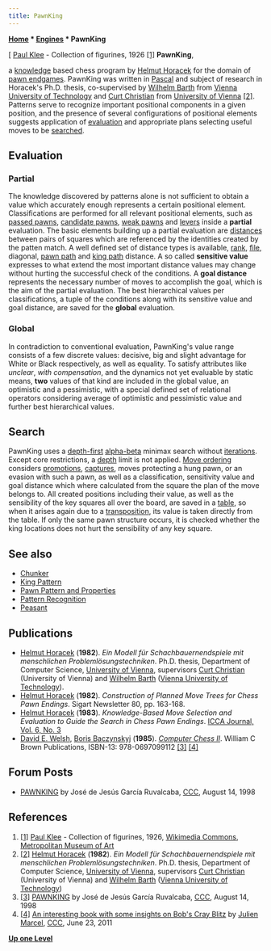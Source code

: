 ```yaml
---
title: PawnKing
---
```

**[Home](Home "Home") \* [Engines](Engines "Engines") \* PawnKing**



[ [Paul Klee](Category:Paul_Klee "Category:Paul Klee") - Collection of figurines, 1926 <a id="cite-note-1" href="#cite-ref-1">[1]</a>
**PawnKing**,  

a [knowledge](Knowledge "Knowledge") based chess program by [Helmut Horacek](Helmut_Horacek "Helmut Horacek") for the domain of [pawn endgames](Pawn_Endgame "Pawn Endgame"). PawnKing was written in [Pascal](Pascal "Pascal") and subject of research in Horacek's Ph.D. thesis, co-supervised by [Wilhelm Barth](Wilhelm_Barth "Wilhelm Barth") from [Vienna University of Technology](Vienna_University_of_Technology "Vienna University of Technology") and [Curt Christian](Mathematician#CChristian "Mathematician") from [University of Vienna](https://en.wikipedia.org/wiki/University_of_Vienna) <a id="cite-note-2" href="#cite-ref-2">[2]</a>. Patterns serve to recognize important positional components in a given position, and the presence of several configurations of positional elements suggests application of [evaluation](Evaluation "Evaluation") and appropriate plans selecting useful moves to be [searched](Search "Search").



## Evaluation


### Partial


The knowledge discovered by patterns alone is not sufficient to obtain a value which accurately enough represents a certain positional element. Classifications are performed for all relevant positional elements, such as [passed pawns](Passed_Pawn "Passed Pawn"), [candidate pawns](Candidate_Passed_Pawn "Candidate Passed Pawn"), [weak pawns](Weak_Pawns "Weak Pawns") and [levers](Pawn_Levers_(Bitboards) "Pawn Levers (Bitboards)") inside a **partial** evaluation. The basic elements building up a partial evaluation are [distances](Distance "Distance") between pairs of squares which are referenced by the identities created by the patten match. A well defined set of distance types is available, [rank](Ranks#RankDistance "Ranks"), [file](Files#FileDistance "Files"), diagonal, [pawn path](Pawn_Fills "Pawn Fills") and [king path](All_Shortest_Paths "All Shortest Paths") distance. A so called **sensitive value** expresses to what extend the most important distance values may change without hurting the successful check of the conditions. A **goal distance** represents the necessary number of moves to accomplish the goal, which is the aim of the partial evaluation. The best hierarchical values per classifications, a tuple of the conditions along with its sensitive value and goal distance, are saved for the **global** evaluation.



### Global


In contradiction to conventional evaluation, PawnKing's value range consists of a few discrete values: decisive, big and slight advantage for White or Black respectively, as well as equality. To satisfy attributes like *unclear*, *with compensation*, and the dynamics not yet evaluable by static means, **two** values of that kind are included in the global value, an optimistic and a pessimistic, with a special defined set of relational operators considering average of optimistic and pessimistic value and further best hierarchical values.



## Search


PawnKing uses a [depth-first](Depth-First "Depth-First") [alpha-beta](Alpha-Beta "Alpha-Beta") minimax search without [iterations](Iterative_Deepening "Iterative Deepening"). Except core restrictions, a [depth](Depth "Depth") limit is not applied. [Move ordering](Move_Ordering "Move Ordering") considers [promotions](Promotions "Promotions"), [captures](Captures "Captures"), moves protecting a hung pawn, or an evasion with such a pawn, as well as a classification, sensitivity value and goal distance which where calculated from the square the plan of the move belongs to. All created positions including their value, as well as the sensibility of the key squares all over the board, are saved in a [table](Transposition_Table "Transposition Table"), so when it arises again due to a [transposition](Transposition "Transposition"), its value is taken directly from the table. If only the same pawn structure occurs, it is checked whether the king locations does not hurt the sensibility of any key square. 



## See also


* [Chunker](Chunker "Chunker")
* [King Pattern](King_Pattern "King Pattern")
* [Pawn Pattern and Properties](Pawn_Pattern_and_Properties "Pawn Pattern and Properties")
* [Pattern Recognition](Pattern_Recognition "Pattern Recognition")
* [Peasant](Peasant "Peasant")


## Publications


* [Helmut Horacek](Helmut_Horacek "Helmut Horacek") (**1982**). *Ein Modell für Schachbauernendspiele mit menschlichen Problemlösungstechniken*. Ph.D. thesis, Department of Computer Science, [University of Vienna](https://en.wikipedia.org/wiki/University_of_Vienna), supervisors [Curt Christian](Mathematician#CChristian "Mathematician") (University of Vienna) and [Wilhelm Barth](Wilhelm_Barth "Wilhelm Barth") ([Vienna University of Technology](Vienna_University_of_Technology "Vienna University of Technology")).
* [Helmut Horacek](Helmut_Horacek "Helmut Horacek") (**1982**). *Construction of Planned Move Trees for Chess Pawn Endings*. Sigart Newsletter 80, pp. 163-168.
* [Helmut Horacek](Helmut_Horacek "Helmut Horacek") (**1983**). *Knowledge-Based Move Selection and Evaluation to Guide the Search in Chess Pawn Endings*. [ICCA Journal, Vol. 6, No. 3](ICGA_Journal#6_3 "ICGA Journal")
* [David E. Welsh](David_E._Welsh "David E. Welsh"), [Boris Baczynskyj](Boris_Baczynskyj "Boris Baczynskyj") (**1985**). *[Computer Chess II](http://www.amazon.com/Computer-Chess-II-David-Welsh/dp/0697099113)*. William C Brown Publications, ISBN-13: 978-0697099112 <a id="cite-note-3" href="#cite-ref-3">[3]</a> <a id="cite-note-4" href="#cite-ref-4">[4]</a>


## Forum Posts


* [PAWNKING](https://www.stmintz.com/ccc/index.php?id=24696) by José de Jesús García Ruvalcaba, [CCC](CCC "CCC"), August 14, 1998


## References


1. <a id="cite-ref-1" href="#cite-note-1">[1]</a> [Paul Klee](Category:Paul_Klee "Category:Paul Klee") - Collection of figurines, 1926, [Wikimedia Commons](https://en.wikipedia.org/wiki/Wikimedia_Commons), [Metropolitan Museum of Art](https://en.wikipedia.org/wiki/Metropolitan_Museum_of_Art)
2. <a id="cite-ref-2" href="#cite-note-2">[2]</a> [Helmut Horacek](Helmut_Horacek "Helmut Horacek") (**1982**). *Ein Modell für Schachbauernendspiele mit menschlichen Problemlösungstechniken*. Ph.D. thesis, Department of Computer Science, [University of Vienna](https://en.wikipedia.org/wiki/University_of_Vienna), supervisors [Curt Christian](Mathematician#CChristian "Mathematician") (University of Vienna) and [Wilhelm Barth](Wilhelm_Barth "Wilhelm Barth") ([Vienna University of Technology](Vienna_University_of_Technology "Vienna University of Technology"))
3. <a id="cite-ref-3" href="#cite-note-3">[3]</a> [PAWNKING](https://www.stmintz.com/ccc/index.php?id=24696) by José de Jesús García Ruvalcaba, [CCC](CCC "CCC"), August 14, 1998
4. <a id="cite-ref-4" href="#cite-note-4">[4]</a> [An interesting book with some insights on Bob's Cray Blitz](http://www.talkchess.com/forum/viewtopic.php?t=39455) by [Julien Marcel](Julien_Marcel "Julien Marcel"), [CCC](CCC "CCC"), June 23, 2011

**[Up one Level](Engines "Engines")**







 
